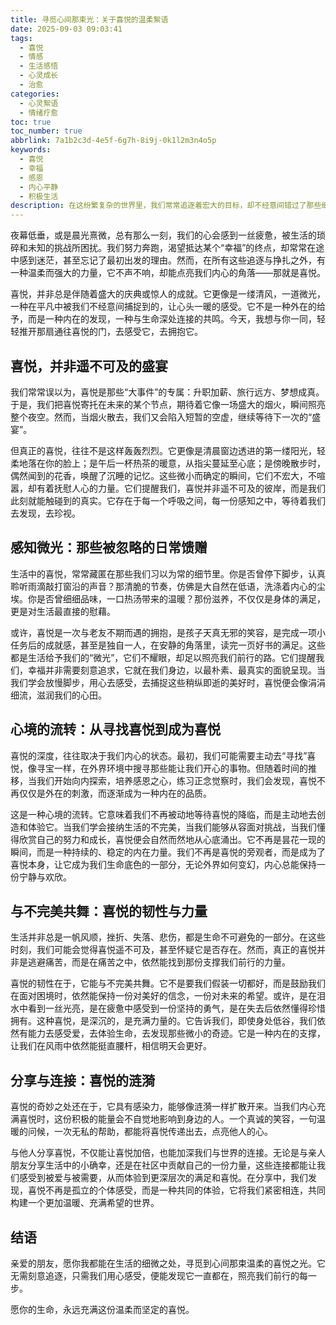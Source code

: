 ```yaml
---
title: 寻觅心间那束光：关于喜悦的温柔絮语
date: 2025-09-03 09:03:41
tags:
  - 喜悦
  - 情感
  - 生活感悟
  - 心灵成长
  - 治愈
categories:
  - 心灵絮语
  - 情绪疗愈
toc: true
toc_number: true
abbrlink: 7a1b2c3d-4e5f-6g7h-8i9j-0k1l2m3n4o5p
keywords:
  - 喜悦
  - 幸福
  - 感恩
  - 内心平静
  - 积极生活
description: 在这纷繁复杂的世界里，我们常常追逐着宏大的目标，却不经意间错过了那些细微而确定的喜悦。这篇文章，是一次关于喜悦的温柔探索，它不关乎轰轰烈烈的成功，而是关于如何重新连接内心，感知生活中的点滴美好，让喜悦不再是遥不可及的彼岸，而是我们触手可及的日常。愿你在此刻，找到属于自己的那份宁静与欢欣。
---
```


夜幕低垂，或是晨光熹微，总有那么一刻，我们的心会感到一丝疲惫，被生活的琐碎和未知的挑战所困扰。我们努力奔跑，渴望抵达某个“幸福”的终点，却常常在途中感到迷茫，甚至忘记了最初出发的理由。然而，在所有这些追逐与挣扎之外，有一种温柔而强大的力量，它不声不响，却能点亮我们内心的角落——那就是喜悦。

喜悦，并非总是伴随着盛大的庆典或惊人的成就。它更像是一缕清风，一道微光，一种在平凡中被我们不经意间捕捉到的，让心头一暖的感受。它不是一种外在的给予，而是一种内在的发现，一种与生命深处连接的共鸣。今天，我想与你一同，轻轻推开那扇通往喜悦的门，去感受它，去拥抱它。

## 喜悦，并非遥不可及的盛宴

我们常常误以为，喜悦是那些“大事件”的专属：升职加薪、旅行远方、梦想成真。于是，我们把喜悦寄托在未来的某个节点，期待着它像一场盛大的烟火，瞬间照亮整个夜空。然而，当烟火散去，我们又会陷入短暂的空虚，继续等待下一次的“盛宴”。

但真正的喜悦，往往不是这样轰轰烈烈。它更像是清晨窗边透进的第一缕阳光，轻柔地落在你的脸上；是午后一杯热茶的暖意，从指尖蔓延至心底；是傍晚散步时，偶然闻到的花香，唤醒了沉睡的记忆。这些微小而确定的瞬间，它们不宏大，不喧嚣，却有着抚慰人心的力量。它们提醒我们，喜悦并非遥不可及的彼岸，而是我们此刻就能触碰到的真实。它存在于每一个呼吸之间，每一份感知之中，等待着我们去发现，去珍视。

## 感知微光：那些被忽略的日常馈赠

生活中的喜悦，常常藏匿在那些我们习以为常的细节里。你是否曾停下脚步，认真聆听雨滴敲打窗沿的声音？那清脆的节奏，仿佛是大自然在低语，洗涤着内心的尘埃。你是否曾细细品味，一口热汤带来的温暖？那份滋养，不仅仅是身体的满足，更是对生活最直接的慰藉。

或许，喜悦是一次与老友不期而遇的拥抱，是孩子天真无邪的笑容，是完成一项小任务后的成就感，甚至是独自一人，在安静的角落里，读完一页好书的满足。这些都是生活给予我们的“微光”，它们不耀眼，却足以照亮我们前行的路。它们提醒我们，幸福并非需要刻意追求，它就在我们身边，以最朴素、最真实的面貌呈现。当我们学会放慢脚步，用心去感受，去捕捉这些稍纵即逝的美好时，喜悦便会像涓涓细流，滋润我们的心田。

## 心境的流转：从寻找喜悦到成为喜悦

喜悦的深度，往往取决于我们内心的状态。最初，我们可能需要主动去“寻找”喜悦，像寻宝一样，在外界环境中搜寻那些能让我们开心的事物。但随着时间的推移，当我们开始向内探索，培养感恩之心，练习正念觉察时，我们会发现，喜悦不再仅仅是外在的刺激，而逐渐成为一种内在的品质。

这是一种心境的流转。它意味着我们不再被动地等待喜悦的降临，而是主动地去创造和体验它。当我们学会接纳生活的不完美，当我们能够从容面对挑战，当我们懂得欣赏自己的努力和成长，喜悦便会自然而然地从心底涌出。它不再是昙花一现的瞬间，而是一种持续的、稳定的内在力量。我们不再是喜悦的旁观者，而是成为了喜悦本身，让它成为我们生命底色的一部分，无论外界如何变幻，内心总能保持一份宁静与欢欣。

## 与不完美共舞：喜悦的韧性与力量

生活并非总是一帆风顺，挫折、失落、悲伤，都是生命不可避免的一部分。在这些时刻，我们可能会觉得喜悦遥不可及，甚至怀疑它是否存在。然而，真正的喜悦并非是逃避痛苦，而是在痛苦之中，依然能找到那份支撑我们前行的力量。

喜悦的韧性在于，它能与不完美共舞。它不是要我们假装一切都好，而是鼓励我们在面对困境时，依然能保持一份对美好的信念，一份对未来的希望。或许，是在泪水中看到一丝光亮，是在疲惫中感受到一份坚持的勇气，是在失去后依然懂得珍惜拥有。这种喜悦，是深沉的，是充满力量的。它告诉我们，即使身处低谷，我们依然有能力去感受爱，去体验生命，去发现那些微小的奇迹。它是一种内在的支撑，让我们在风雨中依然能挺直腰杆，相信明天会更好。

## 分享与连接：喜悦的涟漪

喜悦的奇妙之处还在于，它具有感染力，能够像涟漪一样扩散开来。当我们内心充满喜悦时，这份积极的能量会不自觉地影响到身边的人。一个真诚的笑容，一句温暖的问候，一次无私的帮助，都能将喜悦传递出去，点亮他人的心。

与他人分享喜悦，不仅能让喜悦加倍，也能加深我们与世界的连接。无论是与亲人朋友分享生活中的小确幸，还是在社区中贡献自己的一份力量，这些连接都能让我们感受到被爱与被需要，从而体验到更深层次的满足和喜悦。在分享中，我们发现，喜悦不再是孤立的个体感受，而是一种共同的体验，它将我们紧密相连，共同构建一个更加温暖、充满希望的世界。

## 结语

亲爱的朋友，愿你我都能在生活的细微之处，寻觅到心间那束温柔的喜悦之光。它无需刻意追逐，只需我们用心感受，便能发现它一直都在，照亮我们前行的每一步。

愿你的生命，永远充满这份温柔而坚定的喜悦。